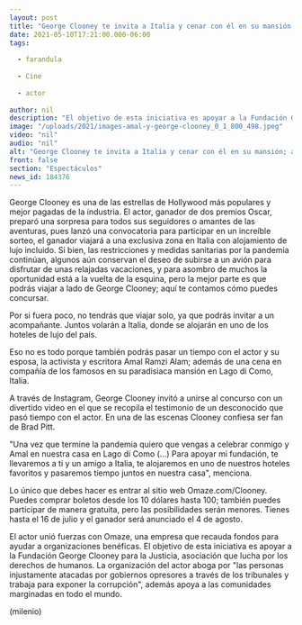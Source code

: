 ```yaml
---
layout: post
title: "George Clooney te invita a Italia y cenar con él en su mansión; así puedes concursar por viaje"
date: 2021-05-10T17:21:00.000-06:00
tags:
  
  - farandula
  
  - Cine
  
  - actor
  
author: nil
description: "El objetivo de esta iniciativa es apoyar a la Fundación George Clooney para la Justicia, asociación que lucha por los derechos de humanos. "
image: "/uploads/2021/images-amal-y-george-clooney_0_1_800_498.jpeg"
video: "nil"
audio: "nil"
alt: "George Clooney te invita a Italia y cenar con él en su mansión; así puedes concursar por viaje"
front: false
section: "Espectáculos"
news_id: 184376
---
```


George Clooney es una de las estrellas de Hollywood más populares y mejor pagadas de la industria. El actor, ganador de dos premios Oscar, preparó una sorpresa para todos sus seguidores o amantes de las aventuras, pues lanzó una convocatoria para participar en un increíble sorteo, el ganador viajará a una exclusiva zona en Italia con alojamiento de lujo incluido.  Si bien, las restricciones y medidas sanitarias por la pandemia continúan, algunos aún conservan el deseo de subirse a un avión para disfrutar de unas relajadas vacaciones, y para asombro de muchos la oportunidad está a la vuelta de la esquina, pero la mejor parte es que podrás viajar a lado de George Clooney; aquí te contamos cómo puedes concursar.  

Por si fuera poco, no tendrás que viajar solo, ya que podrás invitar a un acompañante. Juntos volarán a Italia, donde se alojarán en uno de los hoteles de lujo del país.  

Eso no es todo porque también podrás pasar un tiempo con el actor y su esposa, la activista y escritora Amal Ramzi Alam; además de una cena en compañía de los famosos en su paradisiaca mansión en Lago di Como, Italia.  

A través de Instagram, George Clooney invitó a unirse al concurso con un divertido video en el que se recopila el testimonio de un desconocido que pasó tiempo con el actor. En una de las escenas Clooney confiesa ser fan de Brad Pitt.  

"Una vez que termine la pandemia quiero que vengas a celebrar conmigo y Amal en nuestra casa en Lago di Como (...) Para apoyar mi fundación, te llevaremos a ti y un amigo a Italia, te alojaremos en uno de nuestros hoteles favoritos y pasaremos tiempo juntos en nuestra casa", menciona.  

Lo único que debes hacer es entrar al sitio web Omaze.com/Clooney. Puedes comprar boletos desde los 10 dólares hasta 100; también puedes participar de manera gratuita, pero las posibilidades serán menores. Tienes hasta el 16 de julio y el ganador será anunciado el 4 de agosto.  

El actor unió fuerzas con Omaze, una empresa que recauda fondos para ayudar a organizaciones benéficas. El objetivo de esta iniciativa es apoyar a la Fundación George Clooney para la Justicia, asociación que lucha por los derechos de humanos.  La organización del actor aboga por "las personas injustamente atacadas por gobiernos opresores a través de los tribunales y trabaja para exponer la corrupción", además apoya a las comunidades marginadas en todo el mundo.   

(milenio)